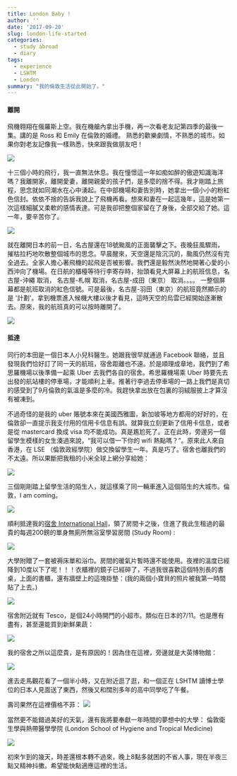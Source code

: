 ```yaml
---
title: London Baby !
author: ''
date: '2017-09-20'
slug: london-life-started
categories:
  - study abroad
  - diary
tags:
  - experience
  - LSHTM
  - London
summary: "我的倫敦生活從此開始了。"
---
```


#### 離開
飛機翱翔在俄羅斯上空。我在機艙內拿出手機，再一次看老友記第四季的最後一集。講的是 Ross 和 Emily 在倫敦的婚禮。
熟悉的歡樂劇情，不熟悉的城市。如果你對老友記像我一樣熟悉，快來跟我做朋友吧！

![](/img/friends.jpg)

十三個小時的飛行，我一直無法休息。我在憧憬這一年如痴如醉的傲遊知識海洋嗎？我離開家，離開愛妻，離開親愛的孩子們，是多麼的捨不得。我才剛踏上旅程，思念就如同潮水在心中湧起。在中部機場和妻告別時，她拿出一個小小的粉紅色信封。依依不捨的告訴我說上了飛機再看。想來和妻在一起這幾年，這是她第一次這樣細膩又柔軟的感情表達。可是我卻把整個家留在了身後，全部交給了她。這一年，要辛苦你了。

![](/img/taifeng.jpg)

就在離開日本的前一日，名古屋還在18號颱風的正面襲擊之下。夜晚狂風驟雨，摧枯拉朽地吹散整個城市的思念。早晨醒來，天空還是陰沉沉的，颱風仍然沒有完全過去。全家人擔心著飛機的起飛是否被影響。我們還是毅然決然地開著心愛的小西沖向了機場。在日航的櫃檯等待行李寄存時，抬頭看見大屏幕上的航班信息，名古屋-沖繩 取消， 名古屋-札幌 取消，名古屋-成田（東京） 取消。。。。 一整個屏幕都是航班取消的紅色信號。可是最後，名古屋-羽田（東京）的航班竟然顯示的是 '計劃'。拿到機票進入候機大樓以後才看見，這時天空的烏雲已經開始逐漸散去。原來，我的航班真的可以按時離開了。

![](/img/ontheflight.jpg)

#### 抵達

同行的本田是一個日本人小兒科醫生。她跟我很早就通過 Facebook 聯絡，並且發現我們恰好訂了同一天的航班，宿舍距離也不遠。於是順理成章地，我們到了希思羅機場以後準備一起乘 Uber 去我們各自的宿舍。希思羅機場乘 Uber 時要先去出發的航站樓的停車場，才能順利上車。推著行李過去停車場的一路上我們是真切的感受到了9月倫敦的氣溫是多麼的冷。我趕快拿出放在包裏的羽絨服披上才算沒有被凍到。

不過奇怪的是我的 uber 賬號本來在美國西雅圖，新加坡等地方都用的好好的，在倫敦卻一直提示我支付用的信用卡信息有誤。就算我立刻更新了信用卡信息，或者是從 mastercard 換成 visa 均不能成功。真是尷尬死了。正在此時，旁邊另一個留學生模樣的女生湊過來說，“我可以借一下你的 wifi 熱點嗎？”。原來此人來自香港，在 LSE （倫敦政經學院）做交換留學生一年。真是巧了。宿舍也離我們的不太遠。所以果斷把我租的小米全球上網分享給她：

![](/img/xiaomiwifi.jpg)

三個剛剛踏上留學生活的陌生人，就這樣乘了同一輛車進入這個陌生的大城市。倫敦，I am coming。

![](/img/internationalhall.jpg)

順利抵達我的[宿舍 International Hall](https://www.internationalhall.com/)，領了房間卡之後，住進了我此生租過的最貴的每週200鎊的單身無廁所無浴室學習房間 (Study Room) :

![](/img/studyroom.jpg)

大學附贈了一套被褥床單和浴巾。房間的暖氣片暫時還不能使用。夜裡的溫度已經降到10度以下了呢！！！衣櫃裡的鏡子已經碎了，不過我很喜歡這個特別長的書桌，上面的書櫃，還有牆壁上的這塊掛墊：(我的兩個小寶貝的照片被我第一時間貼了上去。)

![](/img/room2.jpg)

宿舍附近就有 Tesco，是個24小時開門的小超市。類似在日本的7/11。也是應有盡有，甚至還能買到新鮮果蔬：

![](/img/avocadotesco.jpg)

我的宿舍之所以這麼貴，是有原因的！因為住在這裡，旁邊就是大英博物館：

![](/img/Britshmuseum.jpg)

進去走馬觀花看了一個半小時，又在附近逛了逛，和一個正在 LSHTM 讀博士學位的日本人見面送了東西，然後又和闊別多年的高中同學吃了午餐。

壽司果然在這裡價格不菲：
![](/img/sushilondon.jpg)

當然更不能錯過美好的天氣，還有我將要奉獻一年時間的夢想中的大學： 倫敦衛生學與熱帶醫學學院 (London School of Hygiene and Tropical Medicine)

![](/img/LSHTMdoor.jpg)

初來乍到的幾天，時差還根本轉不過來，晚上8點多就困的不省人事，現在半夜三點又精神抖擻。希望能快點適應這裡的生活。

